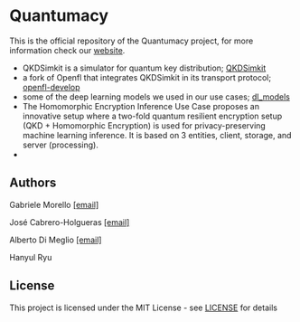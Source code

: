 # Quantumacy

This is the official repository of the Quantumacy project, for more information check our [website]().  
* QKDSimkit is a simulator for quantum key distribution; [QKDSimkit](QKDSimkit)
* a fork of Openfl that integrates QKDSimkit in its transport protocol; [openfl-develop](openfl-develop)
* some of the deep learning models we used in our use cases; [dl_models](dl_models)
* The Homomorphic Encryption Inference Use Case proposes an innovative setup where a two-fold quantum resilient encryption setup (QKD + Homomorphic Encryption) is used for privacy-preserving machine learning inference. It is based on 3 entities, client, storage, and server (processing). 
*

## Authors

Gabriele Morello [[email]](mailto:gabriele.morello@cern.ch)

José Cabrero-Holgueras [[email]](mailto:jose.cabrero.holgueras@cern.ch)

Alberto Di Meglio [[email]](mailto:alberto.di.meglio@cern.ch)

Hanyul Ryu

## License

This project is licensed under the MIT License - see [LICENSE](LICENSE) for details
